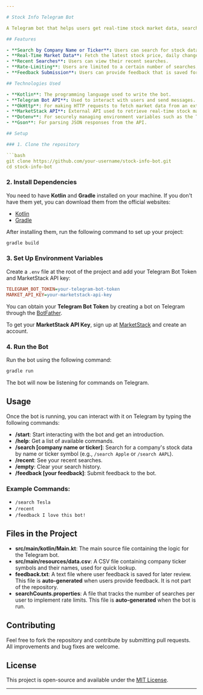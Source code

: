 ```yaml
---

# Stock Info Telegram Bot

A Telegram bot that helps users get real-time stock market data, search for company ticker symbols, and track recent searches. The bot also supports user feedback and has rate-limiting functionality to prevent abuse.

## Features

- **Search by Company Name or Ticker**: Users can search for stock data by typing the company name or its ticker symbol.
- **Real-Time Market Data**: Fetch the latest stock price, daily change, and other market data for a given ticker symbol.
- **Recent Searches**: Users can view their recent searches.
- **Rate-Limiting**: Users are limited to a certain number of searches, after which they are prompted to leave feedback.
- **Feedback Submission**: Users can provide feedback that is saved for analysis.

## Technologies Used

- **Kotlin**: The programming language used to write the bot.
- **Telegram Bot API**: Used to interact with users and send messages.
- **OkHttp**: For making HTTP requests to fetch market data from an external API.
- **MarketStack API**: External API used to retrieve real-time stock market data.
- **Dotenv**: For securely managing environment variables such as the Telegram bot token and API key.
- **Gson**: For parsing JSON responses from the API.

## Setup

### 1. Clone the repository

```bash
git clone https://github.com/your-username/stock-info-bot.git
cd stock-info-bot
```

### 2. Install Dependencies

You need to have **Kotlin** and **Gradle** installed on your machine. If you don't have them yet, you can download them from the official websites:

- [Kotlin](https://kotlinlang.org/)
- [Gradle](https://gradle.org/)

After installing them, run the following command to set up your project:

```bash
gradle build
```

### 3. Set Up Environment Variables

Create a `.env` file at the root of the project and add your Telegram Bot Token and MarketStack API key:

```ini
TELEGRAM_BOT_TOKEN=your-telegram-bot-token
MARKET_API_KEY=your-marketstack-api-key
```

You can obtain your **Telegram Bot Token** by creating a bot on Telegram through the [BotFather](https://core.telegram.org/bots#botfather).

To get your **MarketStack API Key**, sign up at [MarketStack](https://marketstack.com/) and create an account.

### 4. Run the Bot

Run the bot using the following command:

```bash
gradle run
```

The bot will now be listening for commands on Telegram.

## Usage

Once the bot is running, you can interact with it on Telegram by typing the following commands:

- **/start**: Start interacting with the bot and get an introduction.
- **/help**: Get a list of available commands.
- **/search [company name or ticker]**: Search for a company's stock data by name or ticker symbol (e.g., `/search Apple` or `/search AAPL`).
- **/recent**: See your recent searches.
- **/empty**: Clear your search history.
- **/feedback [your feedback]**: Submit feedback to the bot.

### Example Commands:

- `/search Tesla`
- `/recent`
- `/feedback I love this bot!`

## Files in the Project

- **src/main/kotlin/Main.kt**: The main source file containing the logic for the Telegram bot.
- **src/main/resources/data.csv**: A CSV file containing company ticker symbols and their names, used for quick lookup.
- **feedback.txt**: A text file where user feedback is saved for later review. This file is **auto-generated** when users provide feedback. It is not part of the repository.
- **searchCounts.properties**: A file that tracks the number of searches per user to implement rate limits. This file is **auto-generated** when the bot is run.

## Contributing

Feel free to fork the repository and contribute by submitting pull requests. All improvements and bug fixes are welcome.

## License

This project is open-source and available under the [MIT License](LICENSE).

---
```

